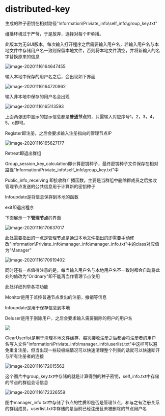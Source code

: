 # distributed-key

生成的种子密钥在相对路径"Information\Priviate_info\self_info\group_key.txt"

组播环境过于严苛，于是放弃，选择对每个IP单播。



此版本为无GUI版本，每次输入打开程序之后需要输入用户名，若输入用户名与本地文件中存储用户名一致则保留本地文件，否则将本地文件清空，并将新输入的名字替换原来的信息

![image-20201116164647455](C:\Users\17968\AppData\Roaming\Typora\typora-user-images\image-20201116164647455.png)

输入本地中保存的用户名之后，会出现如下界面

![image-20201116164720962](C:\Users\17968\AppData\Roaming\Typora\typora-user-images\image-20201116164720962.png)

输入非本地中保存的用户名会出现

![image-20201116165113593](C:\Users\17968\AppData\Roaming\Typora\typora-user-images\image-20201116165113593.png)

上面两张图中显示的提示信息都是**普通节点**的，只需输入对应序号1，2，3，4，5，q即可。

Register即注册，之后会要求输入注册指向的管理节点IP

![image-20201116165627177](C:\Users\17968\AppData\Roaming\Typora\typora-user-images\image-20201116165627177.png)

Retreat即退出群组

Group_session_key_calculation即计算密钥种子，最终密钥种子文件保存在相对路径"Information\Priviate_info\self_info\group_key.txt"中

Public_info_receiving 即接收群广播函数，主要是当群组中删除群成员之后接收管理节点发送的公共信息用于计算新的密钥种子

Infoupdate是将信息保存到本地的函数

exit即退出程序

下面展示一下**管理节点**的界面

![image-20201116170637017](C:\Users\17968\AppData\Roaming\Typora\typora-user-images\image-20201116170637017.png)

此处需要指出的一点是管理节点是通过本地文件指出的即需要手动修改"Information\Priviate_info\manager_info\manager_info.txt"中的class对应值为"Manager"

![image-20201116170919402](C:\Users\17968\AppData\Roaming\Typora\typora-user-images\image-20201116170919402.png)

同时还有一点值得注意的是，每当输入用户名与本地用户名不一致时都会自动将此处的值改为"Oridnary"即不能再当作管理节点使用

此处详细列举各项功能

Monitor是用于监控普通节点发出的注册，撤销等信息

Infoupdate是用于保存信息到本地

Deluser是用于删除用户，之后会要求输入需要删除的用户的用户名

![](C:\Users\17968\AppData\Roaming\Typora\typora-user-images\image-20201116171459260.png)

ClearUserlist是用于清理本地文件缓存，每次接收注册之后都会将注册者的用户名写入文件"Information\Priviate_info\manager_info\userlist.txt"中这样可以避免重复注册，但当出现一些较极端情况可以快速清理整个列表的话就可以快速断开与所有注册者的连接

![image-20201116172015562](C:\Users\17968\AppData\Roaming\Typora\typora-user-images\image-20201116172015562.png)

这个图片中group_key.txt中存储的就是计算得到的种子密钥，self_info.txt中存储的节点的群组会话信息

![image-20201116172326559](C:\Users\17968\AppData\Roaming\Typora\typora-user-images\image-20201116172326559.png)

图中manager_info.txt中存储了节点的性质即是否是管理节点，和与之有注册关系的群组成员，userlist.txt中存储的是当前已经注册且未被删除的节点用户名